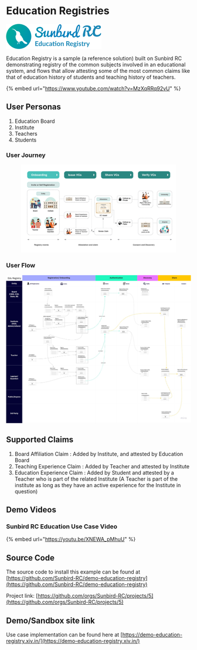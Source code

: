 # Education Registries

![](<../../.gitbook/assets/image (1) (1) (3).png>)

Education Registry is a sample (a reference solution) built on Sunbird RC demonstrating registry of the common subjects involved in an educational system, and flows that allow attesting some of the most common claims like that of education history of students and teaching history of teachers.

{% embed url="https://www.youtube.com/watch?v=MzXqRRq92vU" %}

## User Personas

1. Education Board
2. Institute
3. Teachers
4. Students

### User Journey

<figure><img src="../../.gitbook/assets/Artboard 10.png" alt=""><figcaption></figcaption></figure>

### User Flow

![](<../../.gitbook/assets/NDEAR - User Flow for Demo (1).jpeg>)

## Supported Claims

1. Board Affiliation Claim : Added by Institute, and attested by Education Board
2. Teaching Experience Claim : Added by Teacher and attested by Institute
3. Education Experience Claim : Added by Student and attested by a Teacher who is part of the related Institute (A Teacher is part of the institute as long as they have an active experience for the Institute in question)

## Demo Videos

### Sunbird RC Education Use Case Video



{% embed url="https://youtu.be/XNEWA_pMhuU" %}

## Source Code

The source code to install this example can be found at [https://github.com/Sunbird-RC/demo-education-registry](https://github.com/Sunbird-RC/demo-education-registry)

Project link: [https://github.com/orgs/Sunbird-RC/projects/5](https://github.com/orgs/Sunbird-RC/projects/5)

## Demo/Sandbox site link

Use case implementation can be found here at [https://demo-education-registry.xiv.in/](https://demo-education-registry.xiv.in/)
